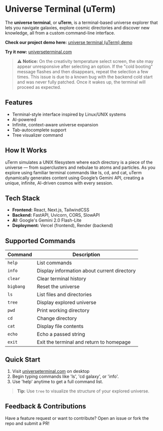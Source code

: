 # Universe Terminal (uTerm)
The **universe terminal**, or **uTerm**, is a terminal-based universe explorer that lets you navigate galaxies, explore cosmic directories and discover new knowledge, all from a custom command-line interface. 

**Check our project demo here:** [universe terminal (uTerm) demo](https://www.youtube.com/watch?v=36T455y57i8)

**Try it now:** [universeterminal.com](https://www.universeterminal.com/)
> ⚠️ **Notice:** On the creativity temperature select screen, the site may appear unresponsive after selecting an option. If the "cold booting" message flashes and then disappears, repeat the selection a few times. This issue is due to a known bug with the backend cold start and was never fully patched. Once it wakes up, the terminal will proceed as expected.

## Features
- Terminal-style interface inspired by Linux/UNIX systems
- AI-powered 
- Infinite, context-aware universe expansion
- Tab-autocomplete support
- Tree visualizer command

## How It Works
uTerm simulates a UNIX filesystem where each directory is a piece of the universe — from superclusters and nebulae to atoms and particles. As you explore using familiar terminal commands like ls, cd, and cat, uTerm dynamically generates content using Google’s Gemini API, creating a unique, infinite, AI-driven cosmos with every session.

## Tech Stack
- **Frontend:** React, Next.js, TailwindCSS
- **Backend:** FastAPI, Uvicorn, CORS, SlowAPI
- **AI:** Google's Gemini 2.0 Flash-Lite
- **Deployment:** Vercel (frontend), Render (backend)

## Supported Commands
| Command     | Description                                |
|-------------|--------------------------------------------|
| `help`      | List commands                              |
| `info`      | Display information about current directory|
| `clear`     | Clear terminal history                     |
| `bigbang`   | Reset the universe                         |
| `ls`        | List files and directories                 |
| `tree`      | Display explored universe                  |
| `pwd`       | Print working directory                    |
| `cd`        | Change directory                           |
| `cat`       | Display file contents                      |
| `echo`      | Echo a passed string                       |
| `exit`      | Exit the terminal and return to homepage   |


## Quick Start
1. Visit [universeterminal.com](https://www.universeterminal.com/) on desktop
2. Begin typing commands like 'ls', 'cd galaxy', or 'info'.
3. Use 'help' anytime to get a full command list. 
> **Tip:** Use `tree` to visualize the structure of your explored universe.

## Feedback & Contributions
Have a feature request or want to contribute? Open an issue or fork the repo and submit a PR!


